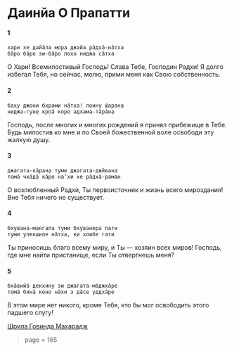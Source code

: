 # Даинйа О Прапатти

#### 1

    хари хе дайа̄ла мора джайа ра̄дха̄-на̄тха
    ба̄ро ба̄ро эи-ба̄ро лохо ниджа са̄тха

О Хари! Всемилостивый Господь! Слава Тебе, Господин Радхи! Я долго избегал Тебя, но сейчас, молю, прими меня как Свою собственность.

#### 2

    баху джони бхрами на̄тха! лоину ш́аран̣а
    ниджа-гун̣е кр̣па̄ коро адхама-та̄ра̄н̣а

Господь, после многих и многих рождений я принял прибежище в Тебе. Будь милостив ко мне и по Своей божественной воле освободи эту жалкую душу.

#### 3

    джагата-ка̄ран̣а туми джагата-джӣвана
    тома̄ чха̄д̣а̄ ка̄ро на’хи хе ра̄дха̄-раман̣

О возлюбленный Радхи, Ты первоисточник и жизнь всего мироздания! Вне Тебя ничего не существует.

#### 4

    бхувана-ман̇гала туми бхуванера пати
    туми упекши̣ле на̄тха, ки хоибе гати

Ты приносишь благо всему миру, и Ты — хозяин всех миров! Господь, где мне найти пристанище, если Ты отвергнешь меня?

#### 5

    бха̄вийа̄ декхину эи джагата-ма̄джха̄ре
    тома̄ бина̄ кено на̄хи э да̄се уддха̄ре

В этом мире нет никого, кроме Тебя, кто бы мог освободить этого падшего слугу!

[Шрила Говинда Махарадж](https://soundcloud.com/bharatimaharaj/govinda-maharaj-hari-he-doyala)


> page = 165